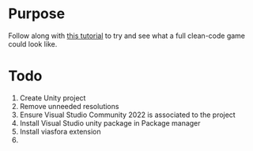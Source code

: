 # Purpose

Follow along with [this tutorial](https://youtu.be/AmGSEH7QcDg) to try and see what a full clean-code game could look like.

# Todo

1. Create Unity project
1. Remove unneeded resolutions
1. Ensure Visual Studio Community 2022 is associated to the project
1. Install Visual Studio unity package in Package manager
1. Install viasfora extension
1.
